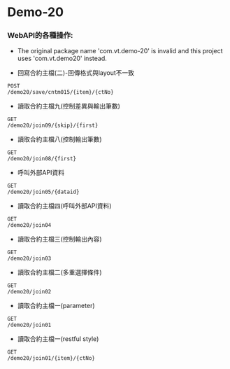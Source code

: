 # Demo-20

### WebAPI的各種操作:

* The original package name 'com.vt.demo-20' is invalid and this project uses 'com.vt.demo20' instead.

* 回寫合約主檔(二)-回傳格式與layout不一致

```
POST
/demo20/save/cntm015/{item}/{ctNo}
```

* 讀取合約主檔九(控制差異與輸出筆數)

```
GET
/demo20/join09/{skip}/{first}
```

* 讀取合約主檔八(控制輸出筆數)
```
GET
/demo20/join08/{first}
```

* 呼叫外部API資料
```
GET
/demo20/join05/{dataid}
```

* 讀取合約主檔四(呼叫外部API資料)
```
GET
/demo20/join04
```

* 讀取合約主檔三(控制輸出內容)
```
GET
/demo20/join03
```

* 讀取合約主檔二(多重選擇條件)
```
GET
/demo20/join02
```

* 讀取合約主檔一(parameter)
```
GET
/demo20/join01
```

* 讀取合約主檔一(restful style)
```
GET
/demo20/join01/{item}/{ctNo}
```
